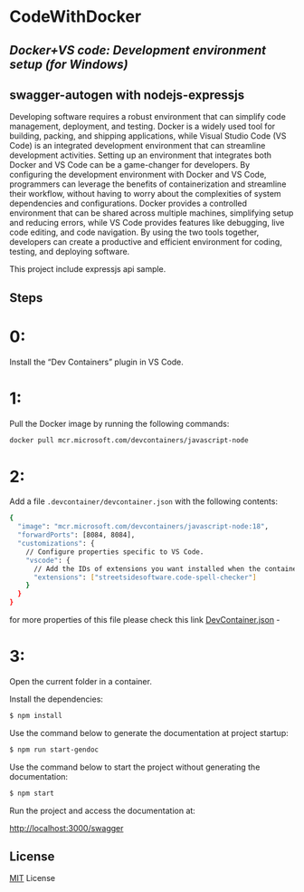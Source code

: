 # CodeWithDocker
## _Docker+VS code: Development environment setup (for Windows)_
## swagger-autogen with nodejs-expressjs

Developing software requires a robust environment that can simplify code management, deployment, and testing. Docker is a widely used tool for building, packing, and shipping applications, while Visual Studio Code (VS Code) is an integrated development environment that can streamline development activities. Setting up an environment that integrates both Docker and VS Code can be a game-changer for developers. By configuring the development environment with Docker and VS Code, programmers can leverage the benefits of containerization and streamline their workflow, without having to worry about the complexities of system dependencies and configurations. Docker provides a controlled environment that can be shared across multiple machines, simplifying setup and reducing errors, while VS Code provides features like debugging, live code editing, and code navigation. By using the two tools together, developers can create a productive and efficient environment for coding, testing, and deploying software.

This project include expressjs api sample.

## Steps
# 0: 
Install the “Dev Containers” plugin in VS Code.

# 1:
Pull the Docker image by running the following commands:
```sh
docker pull mcr.microsoft.com/devcontainers/javascript-node
```
# 2:
Add a file `.devcontainer/devcontainer.json`  with the following contents:
```sh
{
  "image": "mcr.microsoft.com/devcontainers/javascript-node:18",
  "forwardPorts": [8084, 8084],
  "customizations": {
    // Configure properties specific to VS Code.
    "vscode": {
      // Add the IDs of extensions you want installed when the container is created.
      "extensions": ["streetsidesoftware.code-spell-checker"]
    }
  }
}
```
for more properties of this file please check this link
[DevContainer.json] - 

# 3:
Open the current folder in a container.




Install the dependencies:

```bash
$ npm install
```

Use the command below to generate the documentation at project startup:

```bash
$ npm run start-gendoc
```

Use the command below to start the project without generating the documentation:

```bash
$ npm start
```

Run the project and access the documentation at:

[http://localhost:3000/swagger](http://localhost:3000/swagger)


## License
[MIT](LICENSE) License


[DevContainer.json]: <https://containers.dev/implementors/json_reference>